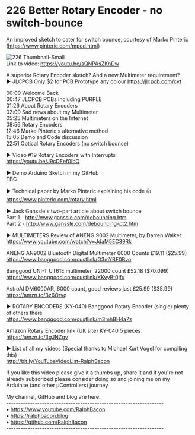 # 226 Better Rotary Encoder - no switch-bounce
An improved sketch to cater for switch bounce, courtesy of Marko Pinteric (https://www.pinteric.com/mped.html)  

![226 Thumbnail-Small](https://user-images.githubusercontent.com/20911308/134525958-87bc7b1f-ee97-4d58-beac-a21633858564.jpg)  
Link to video: https://youtu.be/sQNPAsZKnDw  

A superior Rotary Encoder sketch? And a new Multimeter requirement?  
► JLCPCB Only $2 for PCB Prototype any colour https://jlcpcb.com/cyt

00:00 Welcome Back  
00:47 JLCPCB PCBs including PURPLE  
01:26 About Rotary Encoders  
02:09 Sad news about my Multimeter   
05:25 Multimeters on the Internet  
08:56 Rotary Encoders  
12:46 Marko Pinteric's alternative method  
15:05 Demo and Code discussion  
22:51 Optical Rotary Encoders (no switch bounce)  

► Video #19 Rotary Encoders with Interrupts  
https://youtu.be/J9cDEef0IbQ

► Demo Arduino Sketch in my GitHub  
TBC

► Technical paper by Marko Pinteric explaining his code 👍  
https://www.pinteric.com/rotary.html

► Jack Ganssle's two-part article about switch bounce  
Part 1 - http://www.ganssle.com/debouncing.htm  
Part 2 - http://www.ganssle.com/debouncing-pt2.htm

► MULTIMETERS
Review of ANENG 9002 Multimeter, by Darren Walker  
https://www.youtube.com/watch?v=JdaM5EC39Rk

ANENG AN9002 Bluetooth Digital Multimeter 6000 Counts £19.11 ($25.99)  
https://www.banggood.com/custlink/G3mYBF0Bvo

Banggood UNI-T UT61E multimeter, 22000 count £52.18 ($70.099)  
https://www.banggood.com/custlink/KKvyBt0jfu

AstroAI DM6000AR, 6000 count, good reviews just £25.99 ($35.99)  
https://amzn.to/3z6Orvq


► ROTARY ENCODERS (KY-040)
Banggood Rotary Encoder (single) plenty of others there  
https://www.banggood.com/custlink/m3mhBH4a7z

Amazon Rotary Encoder link (UK site) KY-040 5 pieces  
https://amzn.to/3gJNZgv

► List of all my videos
(Special thanks to Michael Kurt Vogel for compiling this)    
http://bit.ly/YouTubeVideoList-RalphBacon

If you like this video please give it a thumbs up, share it and if you're not 
already subscribed please consider doing so and joining me on my Arduinite (and
other μControllers) journey

My channel, GitHub and blog are here:  
\------------------------------------------------------------------  
• https://www.youtube.com/RalphBacon  
• https://ralphbacon.blog  
• https://github.com/RalphBacon  
\------------------------------------------------------------------
